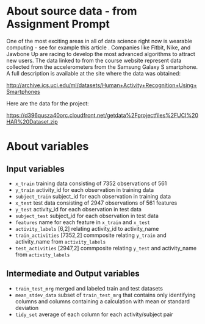 # About source data - from Assignment Prompt

One of the most exciting areas in all of data science right now is wearable computing - see for example this article . Companies like Fitbit, Nike, and Jawbone Up are racing to develop the most advanced algorithms to attract new users. The data linked to from the course website represent data collected from the accelerometers from the Samsung Galaxy S smartphone. A full description is available at the site where the data was obtained:

http://archive.ics.uci.edu/ml/datasets/Human+Activity+Recognition+Using+Smartphones

Here are the data for the project:

https://d396qusza40orc.cloudfront.net/getdata%2Fprojectfiles%2FUCI%20HAR%20Dataset.zip 

# About variables
## Input variables
* ```x_train``` training data consisting of 7352 observations of 561
* ```y_train``` activity_id for each observation in training data
* ```subject_train``` subject_id for each observation in training data
* ```x_test``` test data consisting of 2947 observations of 561 features
* ```y_test``` activity_id for each observation in test data
* ```subject_test``` subject_id for each observation in test data
* ```features``` name for each feature in ```x_train``` and ```x_test```
* ```activity_labels``` [6,2] relating activity_id to activity_name 
* ```train_activities``` [7352,2] commposite relating ```y_train``` and activity_name from ```activity_labels```
* ```test_activities``` [2947,2] commposite relating ```y_test``` and activity_name from ```activity_labels```

## Intermediate and Output variables
* ```train_test_mrg``` merged and labeled train and test datasets
* ```mean_stdev_data``` subset of ```train_test_mrg``` that contains only identifying columns and columns containing a calculation with mean or standard deviation
* ```tidy_set``` average of each column for each activity/subject pair
